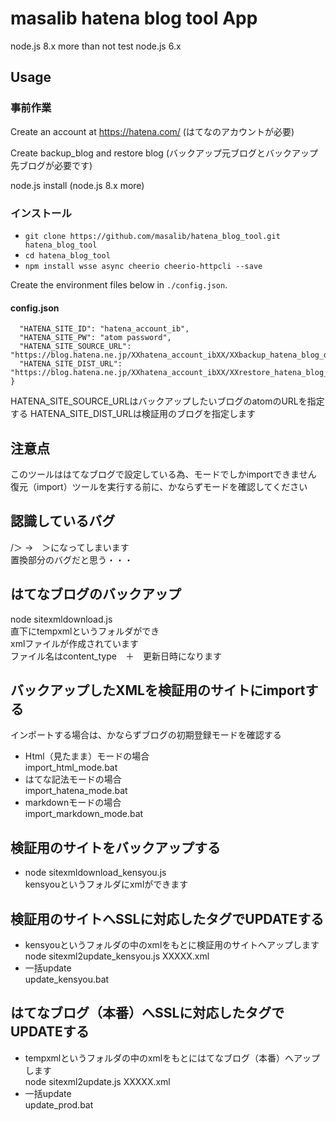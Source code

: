 
# masalib hatena blog tool App

node.js 8.x more than
not test node.js 6.x

## Usage

### 事前作業
Create an account at https://hatena.com/
(はてなのアカウントが必要)

Create backup_blog and restore blog
(バックアップ元ブログとバックアップ先ブログが必要です)

node.js install
(node.js 8.x more)

### インストール

- `git clone https://github.com/masalib/hatena_blog_tool.git hatena_blog_tool`
- `cd hatena_blog_tool`
- `npm install wsse async cheerio cheerio-httpcli --save `

Create the environment files below in `./config.json`.

#### config.json
```{
  "HATENA_SITE_ID": "hatena_account_ib",
  "HATENA_SITE_PW": "atom password",
  "HATENA_SITE_SOURCE_URL": "https://blog.hatena.ne.jp/XXhatena_account_ibXX/XXbackup_hatena_blog_domainXX/atom",
  "HATENA_SITE_DIST_URL": "https://blog.hatena.ne.jp/XXhatena_account_ibXX/XXrestore_hatena_blog_domainXX/atom"
}
```
HATENA_SITE_SOURCE_URLはバックアップしたいブログのatomのURLを指定する
HATENA_SITE_DIST_URLは検証用のブログを指定します

## 注意点

このツールははてなブログで設定している為、モードでしかimportできません<br>
復元（import）ツールを実行する前に、かならずモードを確認してください


## 認識しているバグ

/＞ →　＞になってしまいます<br>
置換部分のバグだと思う・・・




## はてなブログのバックアップ

node sitexmldownload.js<br>
直下にtempxmlというフォルダができ<br>
xmlファイルが作成されています<br>
ファイル名はcontent_type　＋　更新日時になります



## バックアップしたXMLを検証用のサイトにimportする

インポートする場合は、かならずブログの初期登録モードを確認する

- Html（見たまま）モードの場合<br>
 import_html_mode.bat
- はてな記法モードの場合<br>
   import_hatena_mode.bat
- markdownモードの場合<br>
   import_markdown_mode.bat

## 検証用のサイトをバックアップする

- node sitexmldownload_kensyou.js<br>
 kensyouというフォルダにxmlができます

## 検証用のサイトへSSLに対応したタグでUPDATEする

- kensyouというフォルダの中のxmlをもとに検証用のサイトへアップします<br>
 node sitexml2update_kensyou.js XXXXX.xml
- 一括update<br>
 update_kensyou.bat


## はてなブログ（本番）へSSLに対応したタグでUPDATEする

- tempxmlというフォルダの中のxmlをもとにはてなブログ（本番）へアップします<br>
 node sitexml2update.js  XXXXX.xml
- 一括update<br>
 update_prod.bat
